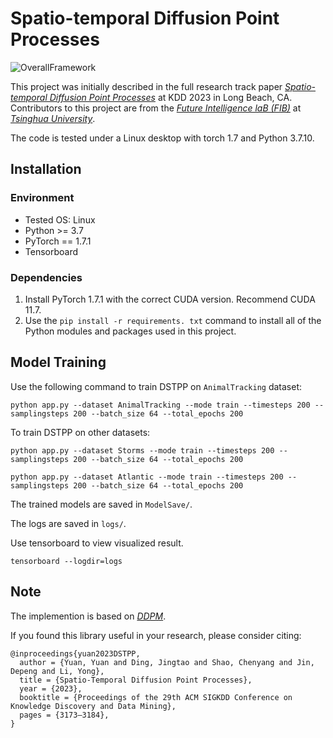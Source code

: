 # Spatio-temporal Diffusion Point Processes

![OverallFramework](./assets/framework.png "Our proposed framework")

This project was initially described in the full research track paper *[Spatio-temporal Diffusion Point Processes](https://dl.acm.org/doi/10.1145/3580305.3599511)* at KDD 2023 in Long Beach, CA. Contributors to this project are from the *[Future Intelligence laB (FIB)](https://fi.ee.tsinghua.edu.cn/)* at *[Tsinghua University](https://www.tsinghua.edu.cn/en/)*.

The code is tested under a Linux desktop with torch 1.7 and Python 3.7.10.

## Installation

### Environment
- Tested OS: Linux
- Python >= 3.7
- PyTorch == 1.7.1
- Tensorboard

### Dependencies
1. Install PyTorch 1.7.1 with the correct CUDA version. Recommend CUDA 11.7.
2. Use the ``pip install -r requirements. txt`` command to install all of the Python modules and packages used in this project.

## Model Training

Use the following command to train DSTPP on `AnimalTracking` dataset: 

``
python app.py --dataset AnimalTracking --mode train --timesteps 200 --samplingsteps 200 --batch_size 64 --total_epochs 200
``

To train DSTPP on other datasets:

``
python app.py --dataset Storms --mode train --timesteps 200 --samplingsteps 200 --batch_size 64 --total_epochs 200
``

``
python app.py --dataset Atlantic --mode train --timesteps 200 --samplingsteps 200 --batch_size 64 --total_epochs 200
``

The trained models are saved in ``ModelSave/``.

The logs are saved in ``logs/``.

Use tensorboard to view visualized result.

``
tensorboard --logdir=logs
``

## Note

The implemention is based on *[DDPM](https://github.com/lucidrains/denoising-diffusion-pytorch)*.

If you found this library useful in your research, please consider citing:

```
@inproceedings{yuan2023DSTPP,
  author = {Yuan, Yuan and Ding, Jingtao and Shao, Chenyang and Jin, Depeng and Li, Yong},
  title = {Spatio-Temporal Diffusion Point Processes},
  year = {2023},
  booktitle = {Proceedings of the 29th ACM SIGKDD Conference on Knowledge Discovery and Data Mining},
  pages = {3173–3184},
}
```

